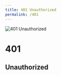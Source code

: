```yaml
---
title: 401 Unauthorized
permalink: /401
---
```

<div class="status-page-container">
<div>
    <img src="https://i.redd.it/62g16w312dpy.jpg" alt="401 Unauthorized" />
    <h1>401</h1>
    <h2>Unauthorized</h2>
</div>
</div>
